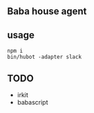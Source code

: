 Baba house agent
---

## usage

```
npm i
bin/hubot -adapter slack
```

## TODO

- irkit
- babascript
